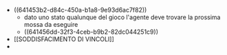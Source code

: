 - ((641453b2-d84c-450a-b1a8-9e93d6ac7f82))
	- dato uno stato qualunque del gioco l'agente deve trovare la prossima mossa da eseguire
	- ((641456dd-32f3-4ceb-b9b2-82dc044251c9))
- [[SODDISFACIMENTO DI VINCOLI]]
-